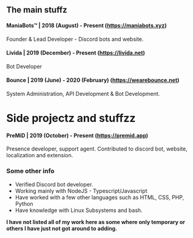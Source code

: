 ## The main stuffz

#### ManiaBots™ | 2018 (August) - Present (https://maniabots.xyz)
Founder & Lead Developer - Discord bots and website. 

#### Livida | 2019 (December) - Present (https://livida.net)
Bot Developer

#### Bounce | 2019 (June) - 2020 (February) (https://wearebounce.net)
System Administration, API Development & Bot Development.

# Side projectz and stuffzz

#### PreMiD | 2019 (October) - Present (https://premid.app)
Presence developer, support agent. Contributed to discord bot, website, localization and extension.

### Some other info
* Verified Discord bot developer.
* Working mainly with NodeJS - Typescript/Javascript
* Have worked with a few other languages such as HTML, CSS, PHP, Python
* Have knowledge with Linux Subsystems and bash.

**I have not listed all of my work here as some where only temporary or others I have just not got around to adding.**
